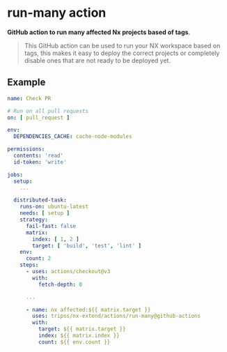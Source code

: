 # run-many action

**GitHub action to run many affected Nx projects based of tags**.

> This GitHub action can be used to run your NX workspace based on tags, this makes it easy to deploy
> the correct projects or completely disable ones that are not ready to be deployed yet.

## Example

```yaml
name: Check PR

# Run on all pull requests
on: [ pull_request ]

env:
  DEPENDENCIES_CACHE: cache-node-modules

permissions:
  contents: 'read'
  id-token: 'write'

jobs:
  setup:
    ...

  distributed-task:
    runs-on: ubuntu-latest
    needs: [ setup ]
    strategy:
      fail-fast: false
      matrix:
        index: [ 1, 2 ]
        target: [ 'build', 'test', 'lint' ]
    env:
      count: 2
    steps:
      - uses: actions/checkout@v3
        with:
          fetch-depth: 0

      ...

      - name: nx affected:${{ matrix.target }}
        uses: tripss/nx-extend/actions/run-many@github-actions
        with:
          target: ${{ matrix.target }}
          index: ${{ matrix.index }}
          count: ${{ env.count }}


```